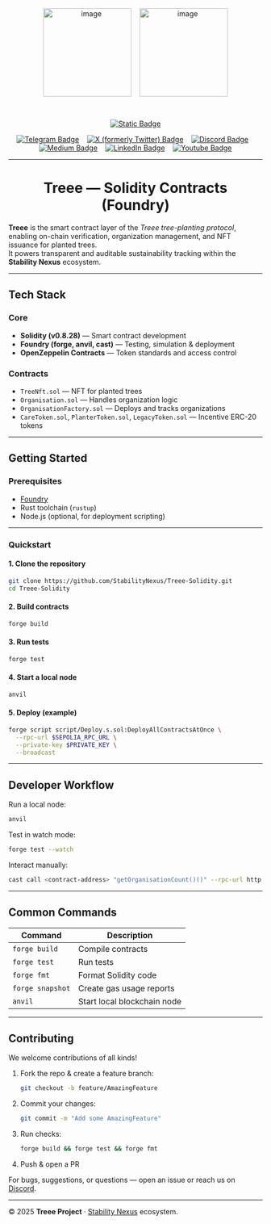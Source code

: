 <!-- Don't delete it -->
<div name="readme-top"></div>


<!-- Organization Logo -->
<div align="center" style="display: flex; align-items: center; justify-content: center; gap: 16px;">
  <img width="175" height="175" alt="image" src="https://github.com/user-attachments/assets/1f77b71c-f96a-4f2b-bed2-7a7170f839f0" />
  <img width="175" height="175" alt="image" src="https://github.com/user-attachments/assets/8c5008a3-6c2e-4050-9206-031bbd44cf06" />

</div>

&nbsp;

<!-- Organization Name -->
<div align="center">

[![Static Badge](https://img.shields.io/badge/Stability_Nexus-/Treee-228B22?style=for-the-badge&labelColor=FFC517)](https://treee.stability.nexus/)

</div>

<!-- Organization/Project Social Handles -->
<p align="center">
<a href="https://t.me/StabilityNexus">
<img src="https://img.shields.io/badge/Telegram-black?style=flat&logo=telegram&logoColor=white&color=24A1DE" alt="Telegram Badge"/></a>
&nbsp;&nbsp;
<a href="https://x.com/StabilityNexus">
<img src="https://img.shields.io/twitter/follow/StabilityNexus" alt="X (formerly Twitter) Badge"/></a>
&nbsp;&nbsp;
<a href="https://discord.gg/YzDKeEfWtS">
<img src="https://img.shields.io/discord/995968619034984528?style=flat&logo=discord&logoColor=white&label=Discord&labelColor=5865F2&color=57F287" alt="Discord Badge"/></a>
&nbsp;&nbsp;
<a href="https://news.stability.nexus/">
  <img src="https://img.shields.io/badge/Medium-black?style=flat&logo=medium&logoColor=black&color=white" alt="Medium Badge"></a>
&nbsp;&nbsp;
<a href="https://linkedin.com/company/stability-nexus">
  <img src="https://img.shields.io/badge/LinkedIn-black?style=flat&logo=LinkedIn&logoColor=white&color=0A66C2" alt="LinkedIn Badge"></a>
&nbsp;&nbsp;
<a href="https://www.youtube.com/@StabilityNexus">
  <img src="https://img.shields.io/youtube/channel/subscribers/UCZOG4YhFQdlGaLugr_e5BKw?style=flat&logo=youtube&logoColor=white&labelColor=FF0000&color=FF0000" alt="Youtube Badge"></a>
</p>

---

<div align="center">
<h1>Treee — Solidity Contracts (Foundry)</h1>
</div>

**Treee** is the smart contract layer of the *Treee tree-planting protocol*, enabling on-chain verification, organization management, and NFT issuance for planted trees.  
It powers transparent and auditable sustainability tracking within the **Stability Nexus** ecosystem.

---

## Tech Stack

### Core

- **Solidity (v0.8.28)** — Smart contract development  
- **Foundry (forge, anvil, cast)** — Testing, simulation & deployment  
- **OpenZeppelin Contracts** — Token standards and access control  

### Contracts

- `TreeNft.sol` — NFT for planted trees  
- `Organisation.sol` — Handles organization logic  
- `OrganisationFactory.sol` — Deploys and tracks organizations  
- `CareToken.sol`, `PlanterToken.sol`, `LegacyToken.sol` — Incentive ERC-20 tokens  

---

## Getting Started

### Prerequisites

- [Foundry](https://book.getfoundry.sh/getting-started/installation)
- Rust toolchain (`rustup`)  
- Node.js (optional, for deployment scripting)

---

### Quickstart

#### 1. Clone the repository
```bash
git clone https://github.com/StabilityNexus/Treee-Solidity.git
cd Treee-Solidity
```

#### 2. Build contracts

```bash
forge build
```

#### 3. Run tests

```bash
forge test
```

#### 4. Start a local node

```bash
anvil
```

#### 5. Deploy (example)

```bash
forge script script/Deploy.s.sol:DeployAllContractsAtOnce \
  --rpc-url $SEPOLIA_RPC_URL \
  --private-key $PRIVATE_KEY \
  --broadcast
```

---

## Developer Workflow

Run a local node:

```bash
anvil
```

Test in watch mode:

```bash
forge test --watch
```

Interact manually:

```bash
cast call <contract-address> "getOrganisationCount()()" --rpc-url http://127.0.0.1:8545
```

---

## Common Commands

| Command          | Description                 |
| ---------------- | --------------------------- |
| `forge build`    | Compile contracts           |
| `forge test`     | Run tests                   |
| `forge fmt`      | Format Solidity code        |
| `forge snapshot` | Create gas usage reports    |
| `anvil`          | Start local blockchain node |

---

## Contributing

We welcome contributions of all kinds!

1. Fork the repo & create a feature branch:

   ```bash
   git checkout -b feature/AmazingFeature
   ```
2. Commit your changes:

   ```bash
   git commit -m "Add some AmazingFeature"
   ```
3. Run checks:

   ```bash
   forge build && forge test && forge fmt
   ```
4. Push & open a PR 

For bugs, suggestions, or questions — open an issue or reach us on [Discord](https://discord.gg/YzDKeEfWtS).

---

© 2025 **Treee Project** · [Stability Nexus](https://stability.nexus/) ecosystem.

